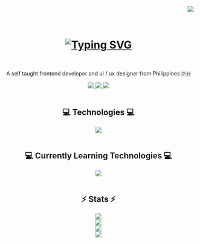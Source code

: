 <div align='right'>
  
  ![](https://komarev.com/ghpvc/?username=rutherx44&base=100&color=84cc16&style=for-the-badge&abbreviated=true&label=PROFILE+VIEWS)
</div>

<br/>

<h1 align="center">
    <a href="https://git.io/typing-svg">
    <img src="https://readme-typing-svg.demolab.com?font=Montserrat&weight=700&size=40&duration=3500&pause=500&color=84CC16&center=true&vCenter=true&width=1200&lines=Hi+there!%F0%9F%91%8B+I'm+Ruther+Dio;I'm+a+Frontend+Developer+and+UI+%2F+UX+Designer;Nice+to+meet+you+%F0%9F%98%84" alt="Typing SVG" />
    </a>
</h1>

<br/>

<!-- <div align="center">
 
 🔭 I’m currently working on **a marketplace**
 
 🌱 I’m currently learning **Docker, Supabase, AWS**

💬 Ask me about **Node.js, React, Firebase... or anything [here](https://github.com/salesp07/salesp07/issues)**

⚡ Fun fact **Game of Thrones Night's Watch cloaks are made from Ikea rugs**

</div> -->

<div align="center">
  <p>A self taught frontend developer and ui / ux designer from Philippines 🇵🇭</p>
  <a href="mailto:ruther.diox04@gmail.com target="_blank">
    <img src="https://img.shields.io/badge/Gmail-f43f5e?style=for-the-badge&logo=gmail&logoColor=white" />
  </a>
  <a href="www.linkedin.com/in/ruther-dio-b3058b248" target="_blank">
    <img src="https://img.shields.io/badge/LinkedIn-3b82f6?style=for-the-badge&logo=linkedin&logoColor=#06b6d4" target="_blank" />
  </a>
  <a href="https://ruther-portfolio.vercel.app/" target="_blank">
     <img src="https://img.shields.io/badge/Portfolio-84cc16?style=for-the-badge&logo=todoist&logoColor=white" target="_blank" /> <!-- sqlite, safari, google-chrome are other good icon options -->
  </a>
</div>

<br/>
 
<h2 align="center">💻 Technologies 💻</h2>
<div align="center">
    <img src="https://skillicons.dev/icons?i=vscode,github,git,html,css,javascript,react,nextjs,tailwind,bootstrap,mui,figma,ai,ps&perline=4" />
</div>

<br/>
 
<h2 align="center">💻 Currently Learning Technologies 💻</h2>
<div align="center">
    <img src="https://skillicons.dev/icons?i=ruby,rails,postgres" />
</div>

<br/>

<!-- <div align="center">
  <h2>🐍 My Contributions 🐍</h2>
  <img alt="snake eating my contributions" src="https://raw.githubusercontent.com/salesp07/salesp07/output/github-contribution-grid-snake.svg" />
</div> -->

<h2 align="center">⚡ Stats ⚡</h2>
<div align=center>
    
  ![](https://github-readme-stats.vercel.app/api?username=rutherx44&theme=merko&hide_border=true&include_all_commits=true&count_private=true)<br/>
  ![](https://nirzak-streak-stats.vercel.app/?user=rutherx44&theme=merko&hide_border=true)<br/>
  ![](https://github-readme-stats.vercel.app/api/top-langs/?username=rutherx44&theme=merko&hide_border=true&include_all_commits=true&count_private=true&layout=compact)<br/>
  ![](https://github-contributor-stats.vercel.app/api?username=rutherx44&limit=5&theme=merko&combine_all_yearly_contributions=true&hide_border=true)
</div>


